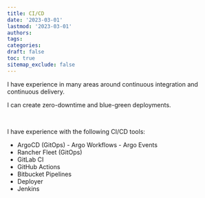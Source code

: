 ```yaml
---
title: CI/CD
date: '2023-03-01'
lastmod: '2023-03-01'
authors:
tags:
categories:
draft: false
toc: true
sitemap_exclude: false
---
```


<div class="bg-secondary-bg rounded px-6 py-6">

I have experience in many areas around continuous integration and continuous delivery.

I can create zero-downtime and blue-green deployments. 

<!--more-->
<br>

I have experience with the following CI/CD tools:

- ArgoCD (GitOps) - Argo Workflows - Argo Events
- Rancher Fleet (GitOps)
- GitLab CI
- GitHub Actions
- Bitbucket Pipelines
- Deployer
- Jenkins

</div>
